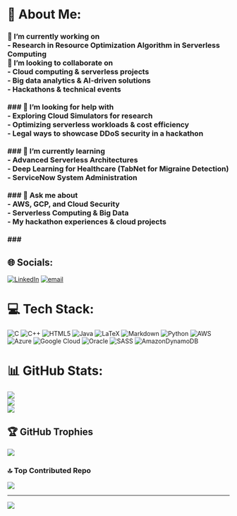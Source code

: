 # 💫 About Me:
### 🔭 I’m currently working on  <br>- Research in **Resource Optimization Algorithm in Serverless Computing**   <be> <br>👯 I’m looking to collaborate on  <br>- Cloud computing & serverless projects  <br>- Big data analytics & AI-driven solutions  <br>- Hackathons & technical events  <br><br>### 🤝 I’m looking for help with  <br>- Exploring **Cloud Simulators** for research  <br>- Optimizing serverless workloads & cost efficiency  <br>- Legal ways to **showcase DDoS security** in a hackathon  <br><br>### 🌱 I’m currently learning  <br>- Advanced **Serverless Architectures**  <br>- **Deep Learning for Healthcare** (TabNet for Migraine Detection)  <br>- ServiceNow System Administration  <br><br>### 💬 Ask me about  <br>- AWS, GCP, and Cloud Security  <br>- Serverless Computing & Big Data  <br>- My **hackathon experiences & cloud projects**  <br><br>###


## 🌐 Socials:
[![LinkedIn](https://img.shields.io/badge/LinkedIn-%230077B5.svg?logo=linkedin&logoColor=white)](https://linkedin.com/in/https://www.linkedin.com/in/amarnath-kolla/) [![email](https://img.shields.io/badge/Email-D14836?logo=gmail&logoColor=white)](mailto:amarrama269@gmail.com) 

# 💻 Tech Stack:
![C](https://img.shields.io/badge/c-%2300599C.svg?style=for-the-badge&logo=c&logoColor=white) ![C++](https://img.shields.io/badge/c++-%2300599C.svg?style=for-the-badge&logo=c%2B%2B&logoColor=white) ![HTML5](https://img.shields.io/badge/html5-%23E34F26.svg?style=for-the-badge&logo=html5&logoColor=white) ![Java](https://img.shields.io/badge/java-%23ED8B00.svg?style=for-the-badge&logo=openjdk&logoColor=white) ![LaTeX](https://img.shields.io/badge/latex-%23008080.svg?style=for-the-badge&logo=latex&logoColor=white) ![Markdown](https://img.shields.io/badge/markdown-%23000000.svg?style=for-the-badge&logo=markdown&logoColor=white) ![Python](https://img.shields.io/badge/python-3670A0?style=for-the-badge&logo=python&logoColor=ffdd54) ![AWS](https://img.shields.io/badge/AWS-%23FF9900.svg?style=for-the-badge&logo=amazon-aws&logoColor=white) ![Azure](https://img.shields.io/badge/azure-%230072C6.svg?style=for-the-badge&logo=microsoftazure&logoColor=white) ![Google Cloud](https://img.shields.io/badge/GoogleCloud-%234285F4.svg?style=for-the-badge&logo=google-cloud&logoColor=white) ![Oracle](https://img.shields.io/badge/Oracle-F80000?style=for-the-badge&logo=oracle&logoColor=white) ![SASS](https://img.shields.io/badge/SASS-hotpink.svg?style=for-the-badge&logo=SASS&logoColor=white) ![AmazonDynamoDB](https://img.shields.io/badge/Amazon%20DynamoDB-4053D6?style=for-the-badge&logo=Amazon%20DynamoDB&logoColor=white)
# 📊 GitHub Stats:
![](https://github-readme-stats.vercel.app/api?username=Amar269&theme=dark&hide_border=false&include_all_commits=true&count_private=true)<br/>
![](https://github-readme-streak-stats.herokuapp.com/?user=Amar269&theme=dark&hide_border=false)<br/>
![](https://github-readme-stats.vercel.app/api/top-langs/?username=Amar269&theme=dark&hide_border=false&include_all_commits=true&count_private=true&layout=compact)

## 🏆 GitHub Trophies
![](https://github-profile-trophy.vercel.app/?username=Amar269&theme=radical&no-frame=false&no-bg=true&margin-w=4)

### 🔝 Top Contributed Repo
![](https://github-contributor-stats.vercel.app/api?username=Amar269&limit=5&theme=dark&combine_all_yearly_contributions=true)

---
[![](https://visitcount.itsvg.in/api?id=Amar269&icon=0&color=0)](https://visitcount.itsvg.in)

<!-- Proudly created with GPRM ( https://gprm.itsvg.in ) -->
